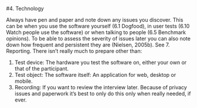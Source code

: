 #4. Technology

Always have pen and paper and note down any issues you discover. This can be when you use the software yourself (6.1 Dogfood), in user tests (6.10 Watch people use the software) or when talking to people (6.5 Benchmark opinions). To be able to assess the severity of issues later you can also note down how frequent and persistent they are (Nielsen, 2005b). See 7. Reporting. 
There isn’t really much to prepare other than: 
1. Test device: The hardware you test the software on, either your own or that of the participant. 
2. Test object: The software itself: An application for web, desktop or mobile. 
3. Recording: If you want to review the interview later. Because of privacy issues and paperwork it’s best to only do this only when really needed, if ever. 

